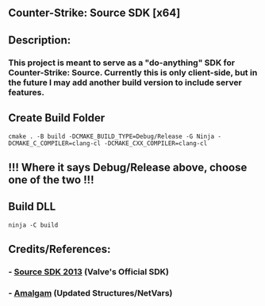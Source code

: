 ## **Counter-Strike: Source SDK [x64]**

## Description:
### This project is meant to serve as a "do-anything" SDK for Counter-Strike: Source. Currently this is only client-side, but in the future I may add another build version to include server features.

## **Create Build Folder**

```
cmake . -B build -DCMAKE_BUILD_TYPE=Debug/Release -G Ninja -DCMAKE_C_COMPILER=clang-cl -DCMAKE_CXX_COMPILER=clang-cl
```
## **!!! Where it says Debug/Release above, choose one of the two !!!**

## **Build DLL**

```
ninja -C build
```

## Credits/References:
### - [Source SDK 2013](https://github.com/ValveSoftware/source-sdk-2013) (Valve's Official SDK)
### - [Amalgam](https://github.com/rei-2/Amalgam) (Updated Structures/NetVars)
